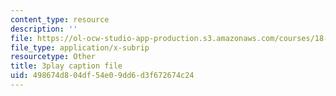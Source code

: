 ```yaml
---
content_type: resource
description: ''
file: https://ol-ocw-studio-app-production.s3.amazonaws.com/courses/18-01sc-single-variable-calculus-fall-2010/498674d804df54e09dd6d3f672674c24_R9a_NHXrBcg.vtt
file_type: application/x-subrip
resourcetype: Other
title: 3play caption file
uid: 498674d8-04df-54e0-9dd6-d3f672674c24
---
```

